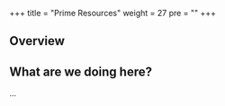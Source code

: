 +++
title = "Prime Resources"
weight = 27
pre = ""
+++

## Overview

## What are we doing here?

...
